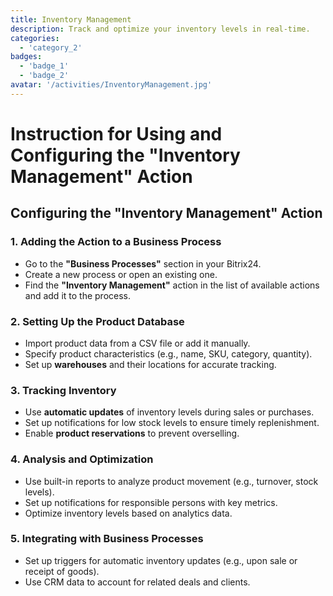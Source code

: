 ```yaml
---
title: Inventory Management
description: Track and optimize your inventory levels in real-time.
categories: 
  - 'category_2'
badges: 
  - 'badge_1'
  - 'badge_2'
avatar: '/activities/InventoryManagement.jpg'
---
```

# Instruction for Using and Configuring the "Inventory Management" Action

## **Configuring the "Inventory Management" Action**

### 1. Adding the Action to a Business Process
- Go to the **"Business Processes"** section in your Bitrix24.
- Create a new process or open an existing one.
- Find the **"Inventory Management"** action in the list of available actions and add it to the process.

### 2. Setting Up the Product Database
- Import product data from a CSV file or add it manually.
- Specify product characteristics (e.g., name, SKU, category, quantity).
- Set up **warehouses** and their locations for accurate tracking.

### 3. Tracking Inventory
- Use **automatic updates** of inventory levels during sales or purchases.
- Set up notifications for low stock levels to ensure timely replenishment.
- Enable **product reservations** to prevent overselling.

### 4. Analysis and Optimization
- Use built-in reports to analyze product movement (e.g., turnover, stock levels).
- Set up notifications for responsible persons with key metrics.
- Optimize inventory levels based on analytics data.

### 5. Integrating with Business Processes
- Set up triggers for automatic inventory updates (e.g., upon sale or receipt of goods).
- Use CRM data to account for related deals and clients.  

